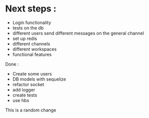 # Next steps :

- Login functionality
- tests on the db
- different users send different messages on the general channel
- set up redis
- different channels
- different workspaces
- functional features

Done :
- Create some users
- DB models with sequelize
- refactor socket
- add logger
- create tests
- use hbs

This is a random change